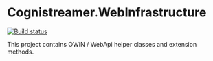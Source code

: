 ﻿# Cognistreamer.WebInfrastructure

[![Build status](https://ci.appveyor.com/api/projects/status/79y7wgjkci57e93o/branch/master?svg=true)](https://ci.appveyor.com/project/CogniStreamer/cognistreamer-webinfrastructure/branch/master)

This project contains OWIN / WebApi helper classes and extension methods.
